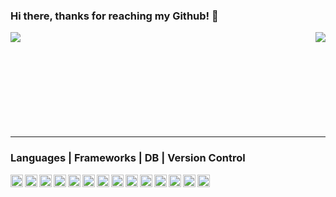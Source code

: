 ### Hi there, thanks for reaching my Github! 👋

<div align="left">
<a href="https://github.com/Karanveer-singh671">
  <img align="left" src="https://github-readme-stats.vercel.app/api?username=Karanveer-singh671&count_private=true&show_icons=true&theme=merko&hide_rank=true&include_all_commits=true" />
</a>
<a href="https://github.com/Karanveer-singh671">
  <img align="right" src="https://github-readme-stats.vercel.app/api/top-langs/?username=Karanveer-singh671&hide=php&layout=compact&theme=merko" />
</a>

<br/><br/><br/><br/><br/><br/><br/><br/><br/>

<div align="left">

 <hr/>

### Languages | Frameworks | DB | Version Control

<img align="left" alt="" width="20px" src="https://cdn.jsdelivr.net/gh/devicons/devicon/icons/javascript/javascript-original.svg?size=26&color=currentColor" />
<img align="left" alt="" width="20px" src="https://cdn.jsdelivr.net/gh/devicons/devicon/icons/typescript/typescript-original.svg?size=26&color=currentColor" />
<img align="left" alt="" width="20px" src="https://cdn.jsdelivr.net/gh/devicons/devicon/icons/nodejs/nodejs-original-wordmark.svg?size=26&color=currentColor" />
<img align="left" alt="" width="20px" src="https://cdn.jsdelivr.net/gh/devicons/devicon/icons/express/express-original.svg?size=26&color=currentColor" />
<img align="left" alt="" width="20px" src="https://cdn.jsdelivr.net/gh/devicons/devicon/icons/npm/npm-original-wordmark.svg?size=26&color=currentColor" />
<img align="left" alt="" width="20px" src="https://cdn.jsdelivr.net/gh/devicons/devicon/icons/ruby/ruby-original.svg?size=128&color=currentColor" />
<img align="left" alt="" width="20px" src="https://cdn.jsdelivr.net/gh/devicons/devicon/icons/rails/rails-original-wordmark.svg?size=128&color=currentColor" />
<img align="left" alt="" width="20px" src="https://cdn.jsdelivr.net/gh/devicons/devicon/icons/mongodb/mongodb-original.svg?size=26&color=currentColor" />
<img align="left" alt="" width="20px" src="https://cdn.jsdelivr.net/gh/devicons/devicon/icons/postgresql/postgresql-original.svg?size=26&color=currentColor" />
<img align="left" alt="" width="20px" src="https://cdn.jsdelivr.net/gh/devicons/devicon/icons/docker/docker-original.svg?size=26&color=currentColor" />
<img align="left" alt="" width="20px" src="https://cdn.jsdelivr.net/gh/devicons/devicon/icons/react/react-original.svg?size=26&color=currentColor" />
<img align="left" alt="" width="20px" src="https://icongr.am/simple/redux.svg?size=26&color=0088cc&colored=false" />
<img align="left" alt="" width="20px" src="https://cdn.jsdelivr.net/gh/devicons/devicon/icons/git/git-original.svg?size=26&color=currentColor" />
<img align="left" alt="HTML5" width="20px" src="https://cdn.jsdelivr.net/gh/devicons/devicon/icons/html5/html5-original-wordmark.svg" />
</div>
<br />
<br />
<!--

<!--
**Karanveer-singh671/Karanveer-singh671** is a ✨ _special_ ✨ repository because its `README.md` (this file) appears on your GitHub profile.

Here are some ideas to get you started:

- 🔭 I’m currently working on ...
- 🌱 I’m currently learning ...
- 👯 I’m looking to collaborate on ...
- 🤔 I’m looking for help with ...
- 💬 Ask me about ...
- 📫 How to reach me: ...
- 😄 Pronouns: ...
- ⚡ Fun fact: ...
-->
